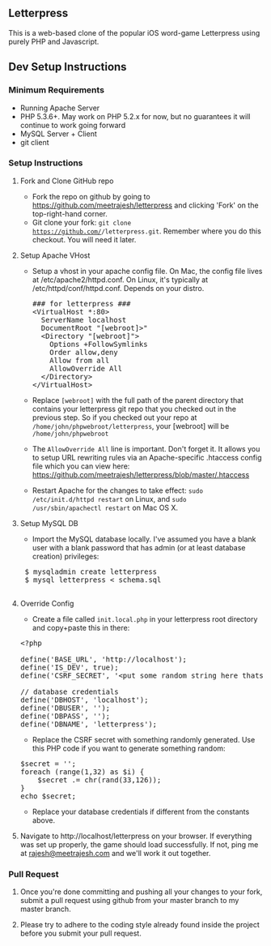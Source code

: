 Letterpress
-----------

This is a web-based clone of the popular iOS word-game Letterpress using
purely PHP and Javascript.


Dev Setup Instructions
----------------------

### Minimum Requirements

* Running Apache Server
* PHP 5.3.6+. May work on PHP 5.2.x for now, but no guarantees it will continue to work going forward
* MySQL Server + Client
* git client

### Setup Instructions

1. Fork and Clone GitHub repo
    * Fork the repo on github by going to https://github.com/meetrajesh/letterpress and clicking 'Fork' on the top-right-hand corner.
    * Git clone your fork: <code>git clone https://github.com/<username>/letterpress.git</code>. Remember where you do this checkout. You will need it later.

1. Setup Apache VHost

    * Setup a vhost in your apache config file. On Mac, the config file lives at /etc/apache2/httpd.conf. On Linux, it's typically at /etc/httpd/conf/httpd.conf. Depends on your distro.
 
      <pre>
      ### for letterpress ###
      &lt;VirtualHost *:80>
        ServerName localhost
        DocumentRoot "[webroot]>"
        &lt;Directory "[webroot]">
          Options +FollowSymlinks
          Order allow,deny
          Allow from all
          AllowOverride All
        &lt;/Directory>
      &lt;/VirtualHost>
      </pre>
    
    * Replace <code>[webroot]</code> with the full path of the parent directory
    that contains your letterpress git repo that you checked out in the
    previous step. So if you checked out your repo at
    <code>/home/john/phpwebroot/letterpress</code>, your [webroot] will be
    <code>/home/john/phpwebroot</code>
    
    * The <code>AllowOverride All</code> line is important. Don't forget it. It
    allows you to setup URL rewriting rules via an Apache-specific .htaccess
    config file which you can view here:
    https://github.com/meetrajesh/letterpress/blob/master/.htaccess
 
    * Restart Apache for the changes to take effect: <code>sudo
    /etc/init.d/httpd restart</code> on Linux, and <code>sudo
    /usr/sbin/apachectl restart</code> on Mac OS X.

1. Setup MySQL DB

    * Import the MySQL database locally. I've assumed you have a blank user with
    a blank password that has admin (or at least database creation) privileges:
 
    <pre>
    $ mysqladmin create letterpress
    $ mysql letterpress &lt; schema.sql
    </pre>

1. Override Config

   * Create a file called <code>init.local.php</code> in your letterpress root
   directory and copy+paste this in there:

   <pre>
   &lt;?php
   
   define('BASE_URL', 'http://localhost');
   define('IS_DEV', true);
   define('CSRF_SECRET', '&lt;put some random string here thats about 40 chars long>');
   
   // database credentials
   define('DBHOST', 'localhost');
   define('DBUSER', '');
   define('DBPASS', '');
   define('DBNAME', 'letterpress');
   </pre>

   * Replace the CSRF secret with something randomly generated. Use this PHP
   code if you want to generate something random:

   <pre>
   $secret = '';
   foreach (range(1,32) as $i) {
       $secret .= chr(rand(33,126));
   }
   echo $secret;
   </pre>

   * Replace your database credentials if different from the constants above.

1. Navigate to http://localhost/letterpress on your browser. If everything
   was set up properly, the game should load successfully. If not, ping me at
   rajesh@meetrajesh.com and we'll work it out together.

### Pull Request

1. Once you're done committing and pushing all your changes to your fork,
   submit a pull request using github from your master branch to my master
   branch.

1. Please try to adhere to the coding style already found inside the project
   before you submit your pull request.